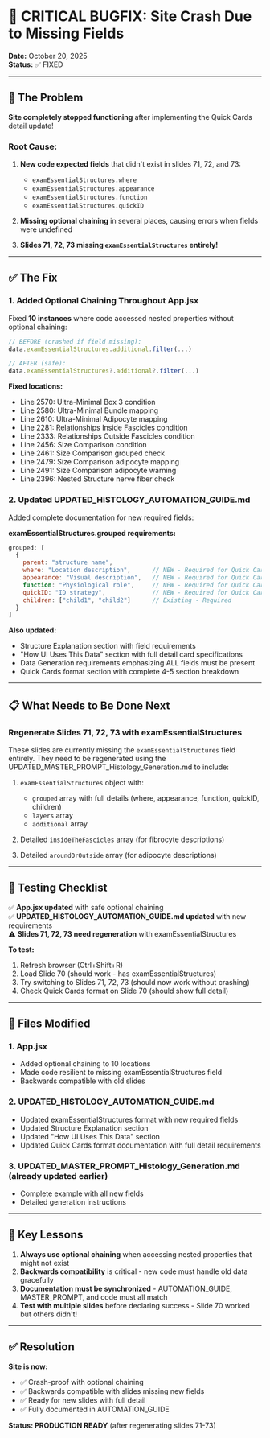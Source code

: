 # 🐛 CRITICAL BUGFIX: Site Crash Due to Missing Fields

**Date:** October 20, 2025  
**Status:** ✅ FIXED

---

## 🚨 The Problem

**Site completely stopped functioning** after implementing the Quick Cards detail update!

### Root Cause:
1. **New code expected fields** that didn't exist in slides 71, 72, and 73:
   - `examEssentialStructures.where`
   - `examEssentialStructures.appearance`
   - `examEssentialStructures.function`
   - `examEssentialStructures.quickID`

2. **Missing optional chaining** in several places, causing errors when fields were undefined

3. **Slides 71, 72, 73 missing `examEssentialStructures` entirely!**

---

## ✅ The Fix

### 1. **Added Optional Chaining Throughout App.jsx**

Fixed **10 instances** where code accessed nested properties without optional chaining:

```javascript
// BEFORE (crashed if field missing):
data.examEssentialStructures.additional.filter(...)

// AFTER (safe):
data.examEssentialStructures?.additional?.filter(...)
```

**Fixed locations:**
- Line 2570: Ultra-Minimal Box 3 condition
- Line 2580: Ultra-Minimal Bundle mapping  
- Line 2610: Ultra-Minimal Adipocyte mapping
- Line 2281: Relationships Inside Fascicles condition
- Line 2333: Relationships Outside Fascicles condition
- Line 2456: Size Comparison condition
- Line 2461: Size Comparison grouped check
- Line 2479: Size Comparison adipocyte mapping
- Line 2491: Size Comparison adipocyte warning
- Line 2396: Nested Structure nerve fiber check

### 2. **Updated UPDATED_HISTOLOGY_AUTOMATION_GUIDE.md**

Added complete documentation for new required fields:

**examEssentialStructures.grouped requirements:**
```javascript
grouped: [
  {
    parent: "structure name",
    where: "Location description",      // NEW - Required for Quick Cards
    appearance: "Visual description",   // NEW - Required for Quick Cards
    function: "Physiological role",     // NEW - Required for Quick Cards
    quickID: "ID strategy",             // NEW - Required for Quick Cards
    children: ["child1", "child2"]      // Existing - Required
  }
]
```

**Also updated:**
- Structure Explanation section with field requirements
- "How UI Uses This Data" section with full detail card specifications
- Data Generation requirements emphasizing ALL fields must be present
- Quick Cards format section with complete 4-5 section breakdown

---

## 📋 What Needs to Be Done Next

### **Regenerate Slides 71, 72, 73** with examEssentialStructures

These slides are currently missing the `examEssentialStructures` field entirely. They need to be regenerated using the UPDATED_MASTER_PROMPT_Histology_Generation.md to include:

1. `examEssentialStructures` object with:
   - `grouped` array with full details (where, appearance, function, quickID, children)
   - `layers` array
   - `additional` array

2. Detailed `insideTheFascicles` array (for fibrocyte descriptions)

3. Detailed `aroundOrOutside` array (for adipocyte descriptions)

---

## 🧪 Testing Checklist

✅ **App.jsx updated** with safe optional chaining  
✅ **UPDATED_HISTOLOGY_AUTOMATION_GUIDE.md updated** with new requirements  
⚠️ **Slides 71, 72, 73 need regeneration** with examEssentialStructures  

**To test:**
1. Refresh browser (Ctrl+Shift+R)
2. Load Slide 70 (should work - has examEssentialStructures)
3. Try switching to Slides 71, 72, 73 (should now work without crashing)
4. Check Quick Cards format on Slide 70 (should show full detail)

---

## 📝 Files Modified

### 1. **App.jsx**
- Added optional chaining to 10 locations
- Made code resilient to missing examEssentialStructures field
- Backwards compatible with old slides

### 2. **UPDATED_HISTOLOGY_AUTOMATION_GUIDE.md**
- Updated examEssentialStructures format with new required fields
- Updated Structure Explanation section
- Updated "How UI Uses This Data" section
- Updated Quick Cards format documentation with full detail requirements

### 3. **UPDATED_MASTER_PROMPT_Histology_Generation.md** (already updated earlier)
- Complete example with all new fields
- Detailed generation instructions

---

## 🎯 Key Lessons

1. **Always use optional chaining** when accessing nested properties that might not exist
2. **Backwards compatibility** is critical - new code must handle old data gracefully
3. **Documentation must be synchronized** - AUTOMATION_GUIDE, MASTER_PROMPT, and code must all match
4. **Test with multiple slides** before declaring success - Slide 70 worked but others didn't!

---

## ✅ Resolution

**Site is now:**
- ✅ Crash-proof with optional chaining
- ✅ Backwards compatible with slides missing new fields  
- ✅ Ready for new slides with full detail
- ✅ Fully documented in AUTOMATION_GUIDE

**Status: PRODUCTION READY** (after regenerating slides 71-73)
